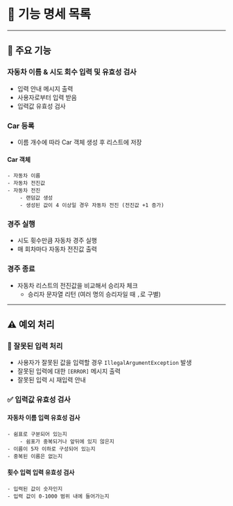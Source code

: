 # 📜 기능 명세 목록

---

## 🌟 주요 기능

### 자동차 이름 & 시도 회수 입력 및 유효성 검사

- 입력 안내 메시지 출력
- 사용자로부터 입력 받음
- 입력값 유효성 검사
### Car 등록

- 이름 개수에 따라 Car 객체 생성 후 리스트에 저장
#### Car 객체
```angular2html
- 자동차 이름
- 자동차 전진값
- 자동차 전진
    - 랜덤값 생성
    - 생성된 값이 4 이상일 경우 자동차 전진 (전진값 +1 증가)
```

### 경주 실행

- 시도 휫수만큼 자동차 경주 실행
- 매 회차마다 자동차 전진값 출력

### 경주 종료
- 자동차 리스트의 전진값을 비교해서 승리자 체크
    - 승리자 문자열 리턴 (여러 명의 승리자일 때 `,`로 구별)

---

## ⚠️ 예외 처리

### 🚫 잘못된 입력 처리

- 사용자가 잘못된 값을 입력할 경우 `IllegalArgumentException` 발생
- 잘못된 입력에 대한 `[ERROR]` 메시지 출력
- 잘못된 입력 시 재입력 안내


###  ✅ 입력값 유효성 검사
#### 자동차 이름 입력 유효성 검사
```
- 쉼표로 구분되어 있는지
    - 쉼표가 중복되거나 앞뒤에 있지 않은지
- 이름이 5자 이하로 구성되어 있는지
- 중복된 이름은 없는지
```

#### 횟수 입력 입력 유효성 검사
```
- 입력된 값이 숫자인지
- 입력 값이 0-1000 범위 내에 들어가는지
```

